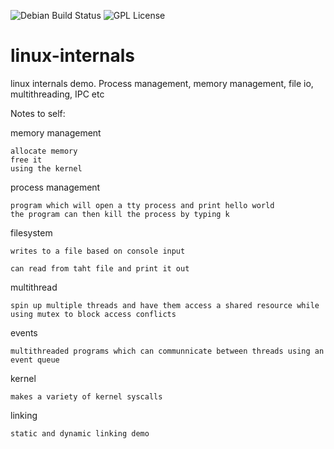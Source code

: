 ![Debian Build Status](https://img.shields.io/github/actions/workflow/status/BreeDurbin/linux-internals/cmake-single-platform.yml?style=flat-square&logo=ubuntu&label=Ubuntu%20Build&color=#E95420)
![GPL License](https://img.shields.io/github/license/BreeDurbin/cyrus?style=flat-square&logo=gnu&label=License)

# linux-internals
linux internals demo. Process management, memory management, file io, multithreading, IPC etc


Notes to self:

memory management
```
allocate memory
free it
using the kernel
```

process management
```
program which will open a tty process and print hello world
the program can then kill the process by typing k
```

filesystem
```
writes to a file based on console input

can read from taht file and print it out
```

multithread
```
spin up multiple threads and have them access a shared resource while using mutex to block access conflicts
```

events
```
multithreaded programs which can communnicate between threads using an event queue
```

kernel
```
makes a variety of kernel syscalls
```

linking
```
static and dynamic linking demo
```
